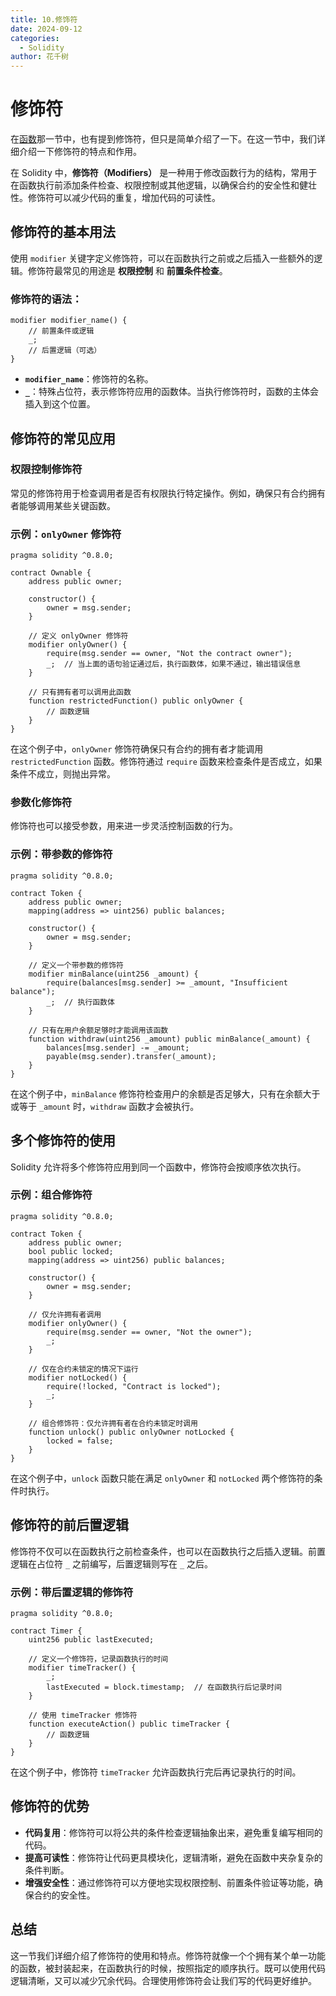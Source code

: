 ```yaml
---
title: 10.修饰符
date: 2024-09-12
categories: 
  - Solidity
author: 花千树
---
```



# 修饰符  

在[函数](1-7.函数.md)那一节中，也有提到修饰符，但只是简单介绍了一下。在这一节中，我们详细介绍一下修饰符的特点和作用。

<!-- more -->

在 Solidity 中，**修饰符（Modifiers）** 是一种用于修改函数行为的结构，常用于在函数执行前添加条件检查、权限控制或其他逻辑，以确保合约的安全性和健壮性。修饰符可以减少代码的重复，增加代码的可读性。

## 修饰符的基本用法

使用 `modifier` 关键字定义修饰符，可以在函数执行之前或之后插入一些额外的逻辑。修饰符最常见的用途是 **权限控制** 和 **前置条件检查**。

### 修饰符的语法：

```solidity
modifier modifier_name() {
    // 前置条件或逻辑
    _;
    // 后置逻辑（可选）
}
```

- **`modifier_name`**：修饰符的名称。
- **`_`**：特殊占位符，表示修饰符应用的函数体。当执行修饰符时，函数的主体会插入到这个位置。

##  修饰符的常见应用

###  权限控制修饰符

常见的修饰符用于检查调用者是否有权限执行特定操作。例如，确保只有合约拥有者能够调用某些关键函数。

### 示例：`onlyOwner` 修饰符

```solidity
pragma solidity ^0.8.0;

contract Ownable {
    address public owner;

    constructor() {
        owner = msg.sender;
    }

    // 定义 onlyOwner 修饰符
    modifier onlyOwner() {
        require(msg.sender == owner, "Not the contract owner");
        _;  // 当上面的语句验证通过后，执行函数体，如果不通过，输出错误信息
    }

    // 只有拥有者可以调用此函数
    function restrictedFunction() public onlyOwner {
        // 函数逻辑
    }
}
```

在这个例子中，`onlyOwner` 修饰符确保只有合约的拥有者才能调用 `restrictedFunction` 函数。修饰符通过 `require` 函数来检查条件是否成立，如果条件不成立，则抛出异常。

### 参数化修饰符

修饰符也可以接受参数，用来进一步灵活控制函数的行为。

### 示例：带参数的修饰符

```solidity
pragma solidity ^0.8.0;

contract Token {
    address public owner;
    mapping(address => uint256) public balances;

    constructor() {
        owner = msg.sender;
    }

    // 定义一个带参数的修饰符
    modifier minBalance(uint256 _amount) {
        require(balances[msg.sender] >= _amount, "Insufficient balance");
        _;  // 执行函数体
    }

    // 只有在用户余额足够时才能调用该函数
    function withdraw(uint256 _amount) public minBalance(_amount) {
        balances[msg.sender] -= _amount;
        payable(msg.sender).transfer(_amount);
    }
}
```

在这个例子中，`minBalance` 修饰符检查用户的余额是否足够大，只有在余额大于或等于 `_amount` 时，`withdraw` 函数才会被执行。

## 多个修饰符的使用

Solidity 允许将多个修饰符应用到同一个函数中，修饰符会按顺序依次执行。

### 示例：组合修饰符

```solidity
pragma solidity ^0.8.0;

contract Token {
    address public owner;
    bool public locked;
    mapping(address => uint256) public balances;

    constructor() {
        owner = msg.sender;
    }

    // 仅允许拥有者调用
    modifier onlyOwner() {
        require(msg.sender == owner, "Not the owner");
        _;
    }

    // 仅在合约未锁定的情况下运行
    modifier notLocked() {
        require(!locked, "Contract is locked");
        _;
    }

    // 组合修饰符：仅允许拥有者在合约未锁定时调用
    function unlock() public onlyOwner notLocked {
        locked = false;
    }
}
```

在这个例子中，`unlock` 函数只能在满足 `onlyOwner` 和 `notLocked` 两个修饰符的条件时执行。

##  修饰符的前后置逻辑

修饰符不仅可以在函数执行之前检查条件，也可以在函数执行之后插入逻辑。前置逻辑在占位符 `_` 之前编写，后置逻辑则写在 `_` 之后。

### 示例：带后置逻辑的修饰符

```solidity
pragma solidity ^0.8.0;

contract Timer {
    uint256 public lastExecuted;

    // 定义一个修饰符，记录函数执行的时间
    modifier timeTracker() {
        _;
        lastExecuted = block.timestamp;  // 在函数执行后记录时间
    }

    // 使用 timeTracker 修饰符
    function executeAction() public timeTracker {
        // 函数逻辑
    }
}
```

在这个例子中，修饰符 `timeTracker` 允许函数执行完后再记录执行的时间。

##  修饰符的优势

- **代码复用**：修饰符可以将公共的条件检查逻辑抽象出来，避免重复编写相同的代码。
- **提高可读性**：修饰符让代码更具模块化，逻辑清晰，避免在函数中夹杂复杂的条件判断。
- **增强安全性**：通过修饰符可以方便地实现权限控制、前置条件验证等功能，确保合约的安全性。

## 总结

这一节我们详细介绍了修饰符的使用和特点。修饰符就像一个个拥有某个单一功能的函数，被封装起来，在函数执行的时候，按照指定的顺序执行。既可以使用代码逻辑清晰，又可以减少冗余代码。合理使用修饰符会让我们写的代码更好维护。
